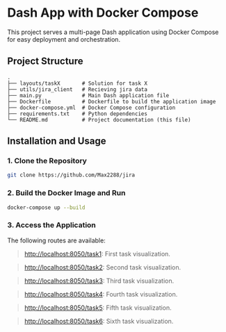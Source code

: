 # Dash App with Docker Compose

This project serves a multi-page Dash application using Docker Compose for easy deployment and orchestration.

## Project Structure

```
.
├── layouts/taskX       # Solution for task X
├── utils/jira_client   # Recieving jira data
├── main.py             # Main Dash application file
├── Dockerfile          # Dockerfile to build the application image
├── docker-compose.yml  # Docker Compose configuration
├── requirements.txt    # Python dependencies
└── README.md           # Project documentation (this file)
```

## Installation and Usage

### 1. Clone the Repository
```bash
git clone https://github.com/Max2288/jira
```

### 2. Build the Docker Image and Run
```bash
docker-compose up --build
```

### 3. Access the Application

The following routes are available:
> [http://localhost:8050/task1](http://localhost:8050/task1): First task visualization.

> [http://localhost:8050/task2](http://localhost:8050/task2): Second task visualization.

>  [http://localhost:8050/task3](http://localhost:8050/task3): Third task visualization.

> [http://localhost:8050/task4](http://localhost:8050/task4): Fourth task visualization.

>  [http://localhost:8050/task5](http://localhost:8050/task5): Fifth task visualization.

> [http://localhost:8050/task6](http://localhost:8050/task6): Sixth task visualization.


